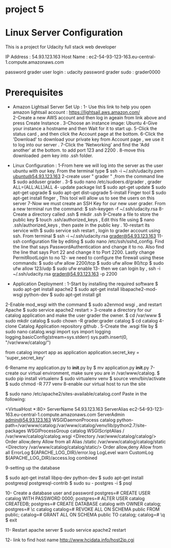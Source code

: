 project 5
=============

# Linux Server Configuration
This is a project for Udacity full stack web developer

IP Address : 54.93.123.163
Host Name  : ec2-54-93-123-163.eu-central-1.compute.amazonaws.com

password grader user login : udacity
password grader sudo : grader0000

# Prerequisites
- Amazon Lightsail Server Set Up :
1- Use this link to help you open amazon lightsail account : https://lightsail.aws.amazon.com/  
2-Create a new AWS account and then log in ageain from link above and press Create Instance .
3-Choose an instance image: Ubuntu
4-Give your instance a hostname and then Wait for it to start up.
5-Click the status card , and then click the Account page at the bottom.
6-Click the 'Download' to download your private key from Account page , we use it to log into our server . 
7-Click the 'Networking' and find the 'Add another' at the bottom. to add port 123 and 2200 .
8-move this downloaded .pem key into .ssh folder.

- Linux Configuration :
1-From here we will log into the server as the user ubuntu with our key. From the terminal type $ ssh -i ~/.ssh/udacity.pem ubuntu@54.93.123.163
2-create user " grader " ,from the command line $ sudo adduser grader .
3-$ sudo nano /etc/sudoers.d/grader , grader ALL=(ALL:ALL)ALL 
4- update package list 
$ sudo apt-get update
$ sudo apt-get upgrade
$ sudo apt-get dist-upgrade
5-install Finger tool $ sudo apt-get install finger , This tool will allow us to see the users on this server
7-Now we must create an SSH Key for our new user grader. From a new terminal run the command: $ ssh-keygen -f ~/.ssh/udacity.rsa
8-Create a directory called .ssh $ mkdir .ssh
9-Create a file to store the public key $ touch .ssh/authorized_keys , Edit this file using $ nano .ssh/authorized_keys , then paste in the public key .
10-restart its service with $ sudo service ssh restart ,  login to grader account using ssh. From terminal  $ ssh -i ~/.ssh/udacity.rsa grader@54.93.123.163
11-ssh configuration file by editing $ sudo nano /etc/ssh/sshd_config. Find the line that says PasswordAuthentication and change it to no.
 Also find the line that says Port 22 and change it to Port 2200. Lastly change PermitRootLogin to no
12- we need to configure the firewall using these commands:
$ sudo ufw allow 2200/tcp
$ sudo ufw allow 80/tcp
$ sudo ufw allow 123/udp
$ sudo ufw enable
13- then we can login by , ssh -i ~/.ssh/udacity.rsa grader@54.93.123.163 -p 2200


- Application Deployment :
1-Start by installing the required software
$ sudo apt-get install apache2
$ sudo apt-get install libapache2-mod-wsgi python-dev
$ sudo apt-get install git

2-Enable mod_wsgi with the command $ sudo a2enmod wsgi , and restart Apache $ sudo service apache2 restart >
3-create a directory for our catalog application and make the user grader the owner.
$ cd /var/www
$ sudo mkdir catalog
$ sudo chown -R grader:grader catalog
$ cd catalog
4-clone Catalog Application repository github .
5-Create the .wsgi file by $ sudo nano catalog.wsgi
  import sys
  import logging
  logging.basicConfig(stream=sys.stderr)
  sys.path.insert(0, "/var/www/catalog/")

  from catalog import app as application
  application.secret_key = 'super_secret_key'

6-Rename my application.py to __init__.py by $ mv application.py __init__.py
7-create our virtual environment, make sure you are in /var/www/catalog.
$ sudo pip install virtualenv
$ sudo virtualenv venv
$ source venv/bin/activate
$ sudo chmod -R 777 venv
8-enable our virtual host to run the site

$ sudo nano /etc/apache2/sites-available/catalog.conf
Paste in the following:

<VirtualHost *:80>
    ServerName 54.93.123.163
    ServerAlias ec2-54-93-123-163.eu-central-1.compute.amazonaws.com
    ServerAdmin admin@54.93.123.163
    WSGIDaemonProcess catalog python-path=/var/www/catalog:/var/www/catalog/venv/lib/python2.7/site-packages
    WSGIProcessGroup catalog
    WSGIScriptAlias / /var/www/catalog/catalog.wsgi
    <Directory /var/www/catalog/catalog/>
        Order allow,deny
        Allow from all
    </Directory>
    Alias /static /var/www/catalog/catalog/static
    <Directory /var/www/catalog/catalog/static/>
        Order allow,deny
        Allow from all
    </Directory>
    ErrorLog ${APACHE_LOG_DIR}/error.log
    LogLevel warn
    CustomLog ${APACHE_LOG_DIR}/access.log combined
</VirtualHost>

9-setting up the database

$ sudo apt-get install libpq-dev python-dev
$ sudo apt-get install postgresql postgresql-contrib
$ sudo su - postgres -i
$ psql

10- Create a database user and password
postgres=# CREATE USER catalog WITH PASSWORD 0000;
postgres=# ALTER USER catalog CREATEDB;
postgres=# CREATE DATABASE catalog with OWNER catalog;
postgres=# \c catalog
catalog=# REVOKE ALL ON SCHEMA public FROM public;
catalog=# GRANT ALL ON SCHEMA public TO catalog;
catalog=# \q
$ exit

11- Restart apache server $ sudo service apache2 restart

12- link to find host name  http://www.hcidata.info/host2ip.cgi





 



